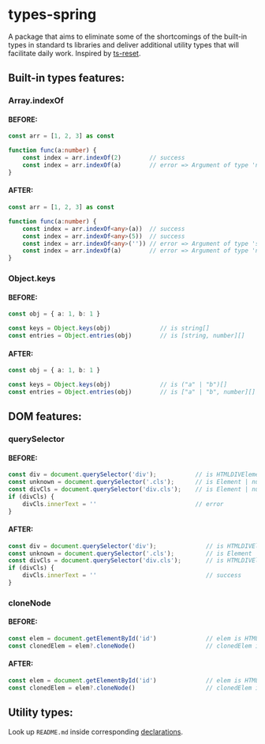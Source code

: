 # types-spring 

A package that aims to eliminate some of the shortcomings of the built-in types in standard ts libraries and deliver additional utility types that will facilitate daily work. Inspired by [ts-reset](https://github.com/total-typescript/ts-reset). 

## Built-in types features:

### Array.indexOf

#### BEFORE:

```ts
const arr = [1, 2, 3] as const

function func(a:number) {
    const index = arr.indexOf(2)        // success
    const index = arr.indexOf(a)        // error => Argument of type 'number' is not assignable to parameter of type '1 | 2 | 3'
}
```

#### AFTER: 


```ts
const arr = [1, 2, 3] as const

function func(a:number) {
    const index = arr.indexOf<any>(a))  // success
    const index = arr.indexOf<any>(5))  // success
    const index = arr.indexOf<any>('')) // error => Argument of type 'string' is not assignable to parameter of type '1 | 2 | 3'
    const index = arr.indexOf(a)        // error => Argument of type 'number' is not assignable to parameter of type '1 | 2 | 3'    
}
```


### Object.keys

#### BEFORE:

```ts
const obj = { a: 1, b: 1 }

const keys = Object.keys(obj)              // is string[]
const entries = Object.entries(obj)        // is [string, number][]
```

#### AFTER:

```ts
const obj = { a: 1, b: 1 }

const keys = Object.keys(obj)              // is ("a" | "b")[]
const entries = Object.entries(obj)        // is ["a" | "b", number][]
```

## DOM features:

### querySelector

#### BEFORE: 

```ts
const div = document.querySelector('div');           // is HTMLDIVElement | null
const unknown = document.querySelector('.cls');      // is Element | null
const divCls = document.querySelector('div.cls');    // is Element | null
if (divCls) {
    divCls.innerText = ''                            // error
}
```

#### AFTER:

```ts
const div = document.querySelector('div');              // is HTMLDIVElement | null
const unknown = document.querySelector('.cls');         // is Element | null
const divCls = document.querySelector('div.cls');       // is HTMLDIVElement | null
if (divCls) {
    divCls.innerText = ''                               // success
}
```

### cloneNode

#### BEFORE: 

```ts
const elem = document.getElementById('id')              // elem is HTMLElement
const clonedElem = elem?.cloneNode()                    // clonedElem is Node
```

#### AFTER:

```ts
const elem = document.getElementById('id')              // elem is HTMLElement
const clonedElem = elem?.cloneNode()                    // clonedElem is HTMLElement also
```

## Utility types:

Look up `README.md` inside corresponding [declarations](https://github.com/Sanshain/types-spring/tree/master/sources/utils).
